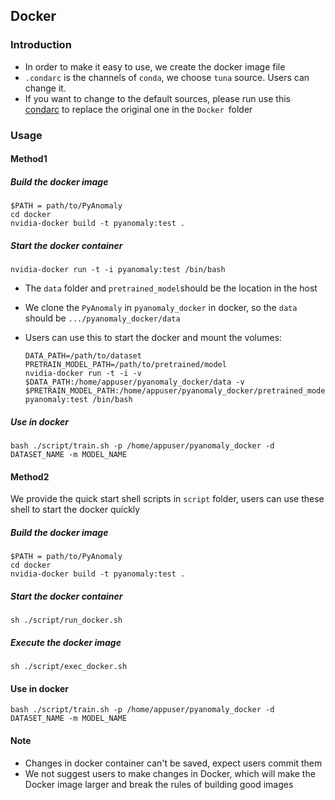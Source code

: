 ## Docker 

### Introduction

- In order to make it easy to use, we create the docker image file
- `.condarc` is the channels of `conda`, we choose `tuna` source. Users can change it. 
- If you want to change to the default sources, please run use this [condarc](https://drive.google.com/file/d/1OIqaTbebbIs94Ku_9wraU-BT7g5F_5q8/view?usp=sharing) to replace the original one in the `Docker `folder

### Usage

#### Method1

##### Build the docker image

```shell
$PATH = path/to/PyAnomaly
cd docker
nvidia-docker build -t pyanomaly:test .
```

##### Start the docker container

```shell
nvidia-docker run -t -i pyanomaly:test /bin/bash
```

- The `data` folder  and `pretrained_model`should be the location in the host

- We clone the `PyAnomaly` in `pyanomaly_docker` in docker, so the `data` should be `.../pyanomaly_docker/data` 

- Users can use this to start the docker and mount the volumes:

  ```shell
  DATA_PATH=/path/to/dataset
  PRETRAIN_MODEL_PATH=/path/to/pretrained/model
  nvidia-docker run -t -i -v $DATA_PATH:/home/appuser/pyanomaly_docker/data -v $PRETRAIN_MODEL_PATH:/home/appuser/pyanomaly_docker/pretrained_model pyanomaly:test /bin/bash
  ```

##### Use in docker 

```
bash ./script/train.sh -p /home/appuser/pyanomaly_docker -d DATASET_NAME -m MODEL_NAME
```

#### Method2

We provide the quick start shell scripts in `script` folder, users can use these shell to start the docker quickly

##### Build the docker image

```shell
$PATH = path/to/PyAnomaly
cd docker
nvidia-docker build -t pyanomaly:test .
```

##### Start the docker container

```
sh ./script/run_docker.sh
```

##### Execute the docker image

```
sh ./script/exec_docker.sh
```

#### Use in docker 

```
bash ./script/train.sh -p /home/appuser/pyanomaly_docker -d DATASET_NAME -m MODEL_NAME
```



#### Note

- Changes in docker container can't be saved, expect users commit them
- We not suggest users to make changes in Docker, which will make the Docker image larger and break the rules of building good images
